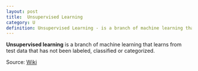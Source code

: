 ```yaml
---
layout: post
title:  Unsupervised Learning
category: U
definition: Unsupervised Learning - is a branch of machine learning that learns from test data that has not been labeled, classified or categorized.
---
```


**Unsupervised learning** is a branch of machine learning that learns from test data that has not been labeled, classified or categorized.

Source: [Wiki](https://en.wikipedia.org/wiki/Unsupervised_learning)
